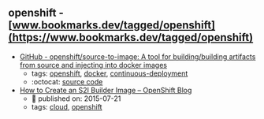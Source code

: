 openshift - [www.bookmarks.dev/tagged/openshift](https://www.bookmarks.dev/tagged/openshift)
---
* [GitHub - openshift/source-to-image: A tool for building/building artifacts from source and injecting into docker images](https://github.com/openshift/source-to-image)
    * tags: [openshift](../tagged/openshift.md), [docker](../tagged/docker.md), [continuous-deployment](../tagged/continuous-deployment.md)
    * :octocat: [source code](https://github.com/openshift/source-to-image)
* [How to Create an S2I Builder Image – OpenShift Blog](https://blog.openshift.com/create-s2i-builder-image/)
    * :calendar: published on: 2015-07-21
    * tags: [cloud](../tagged/cloud.md), [openshift](../tagged/openshift.md)
